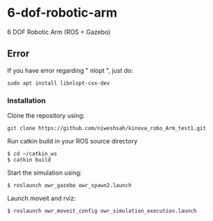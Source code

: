 # 6-dof-robotic-arm
6 DOF Robotic Arm (ROS + Gazebo)

## Error
If you have error regarding " nlopt ", just do:

    sudo apt install libnlopt-cxx-dev




### Installation
Clone the repository using:

    git clone https://github.com/niweshsah/kinova_robo_Arm_test1.git

Run catkin build in your ROS source directory

    $ cd ~/catkin_ws
    $ catkin build

Start the simulation using:

    $ roslaunch owr_gazebo owr_spawn2.launch

Launch moveit and rviz:

    $ roslaunch owr_moveit_config owr_simulation_execution.launch
